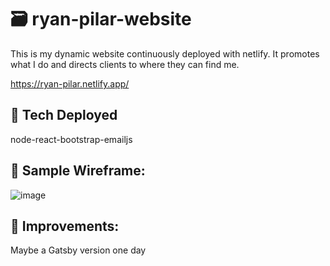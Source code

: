 # 🗃️ ryan-pilar-website

This is my dynamic website continuously deployed with netlify. It promotes what I do and directs clients to where they can find me. 

https://ryan-pilar.netlify.app/ 

## 💪 Tech Deployed

node-react-bootstrap-emailjs

## 📸 Sample Wireframe:


![image](https://user-images.githubusercontent.com/102194829/187531109-5650ad9b-114a-4b7b-a451-da65687b3032.png)

## 🔨 Improvements:
Maybe a Gatsby version one day
